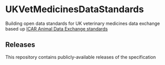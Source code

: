 # UKVetMedicinesDataStandards
Building open data standards for UK veterinary medicines data exchange based up [ICAR Animal Data Exchange standards](https://github.com/adewg/ICAR)

## Releases
This repository contains publicly-available releases of the specification

